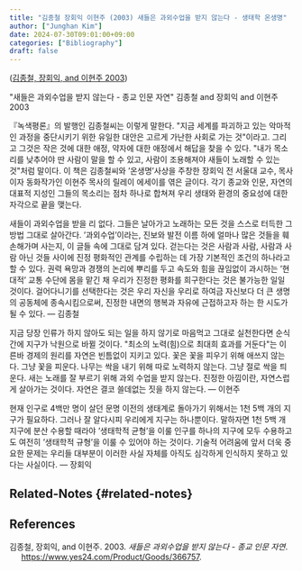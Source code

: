 ```yaml
---
title: "김종철 장회익 이현주 (2003) 새들은 과외수업을 받지 않는다 - 생태학 온생명"
author: ["Junghan Kim"]
date: 2024-07-30T09:01:00+09:00
categories: ["Bibliography"]
draft: false
---
```


(<a href="#citeproc_bib_item_1">김종철, 장회익, and 이현주 2003</a>)

"새들은 과외수업을 받지 않는다 - 종교 인문 자연" 김종철 and 장회익 and 이현주 2003

『녹색평론』의 발행인 김종철씨는 이렇게 말한다. "지금 세계를 파괴하고 있는 악마적인 과정을 중단시키기 위한 유일한 대안은 고르게 가난한 사회로 가는 것"이라고. 그리고 그것은 작은 것에 대한 애정, 약자에 대한 애정에서 해답을 찾을 수 있다. "내가 목소리를 낮추어야 딴 사람이 말을 할 수 있고, 사람이 조용해져야 새들이 노래할 수 있는 것"처럼 말이다. 이 책은 김종철씨와 ’온생명’사상을 주창한 장회익 전 서울대 교수, 목사이자 동화작가인 이현주 목사의 릴레이 에세이를 엮은 글이다. 각기 종교와 인문, 자연의 대표적 지성인 그들의 목소리는 점차 하나로 합쳐져 우리 생태와 환경의 중요성에 대한 자각으로 끝을 맺는다.

새들이 과외수업을 받을 리 없다. 그들은 날아가고 노래하는 모든 것을 스스로 터득한 그 방법 그대로 살아간다. ’과외수업’이라는, 진보와 발전 이름 하에 얼마나 많은 것들을 훼손해가며 사는지, 이 글들 속에 그대로 담겨 있다. 걷는다는 것은 사람과 사람, 사람과 사람 아닌 것들 사이에 진정 평화적인 관계를 수립하는 데 가장 기본적인 조건의 하나라고 할 수 있다. 권력 욕망과 경쟁의 논리에 뿌리를 두고 속도와 힘을 끊임없이 과시하는 ’현대적’ 교통 수단에 몸을 맡긴 채 우리가 진정한 평화를 희구한다는 것은 불가능한 일일 것이다. 걸어다니기를 선택한다는 것은 우리 자신을 우리로 하여금 자신보다 더 큰 생명의 공동체에 종속시킴으로써, 진정한 내면의 행복과 자유에 근접하고자 하는 한 시도가 될 수 있다. — 김종철

지금 당장 인류가 하지 않아도 되는 일을 하지 않기로 마음먹고 그대로 실천한다면 순식간에 지구가 낙원으로 바뀔 것이다. "최소의 노력(힘)으로 최대희 효과를 거둔다"는 이른바 경제의 원리를 자연은 빈틈없이 지키고 있다. 꽃은 꽃을 피우기 위해 애쓰지 않는다. 그냥 꽃을 피운다. 나무는 싹을 내기 위해 따로 노력하지 않는다. 그냥 절로 싹을 틔운다. 새는 노래를 잘 부르기 위해 과외 수업을 받지 않는다. 진정한 아낌이란, 자연스럽게 살아가는 것이다. 자연은 결코 쓸데없는 짓을 하지 않는다. — 이현주

현재 인구로 4백만 명이 살던 문명 이전의 생태계로 돌아가기 위해서는 1천 5백 개의 지구가 필요하다. 그러나 잘 알다시피 우리에게 지구는 하나뿐이다. 말하자면 1천 5백 개 지구에 분산 수용할 때라야 ’생태학적 균형’을 이룰 인구를 하나의 지구에 모두 수용하고도 여전히 ’생태학적 규형’을 이룰 수 있어야 하는 것이다. 기술적 어려움에 앞서 더욱 중요한 문제는 우리들 대부분이 이러한 사실 자체를 아직도 심각하게 인식하지 못하고 있다는 사실이다. — 장회익


## Related-Notes {#related-notes}

## References

<style>.csl-entry{text-indent: -1.5em; margin-left: 1.5em;}</style><div class="csl-bib-body">
  <div class="csl-entry"><a id="citeproc_bib_item_1"></a>김종철, 장회익, and 이현주. 2003. <i>새들은 과외수업을 받지 않는다 - 종교 인문 자연</i>. <a href="https://www.yes24.com/Product/Goods/366757">https://www.yes24.com/Product/Goods/366757</a>.</div>
</div>
